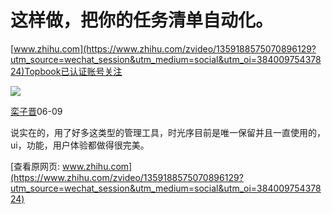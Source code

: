 # 这样做，把你的任务清单自动化。

[www.zhihu.com](https://www.zhihu.com/zvideo/1359188575070896129?utm_source=wechat_session&utm_medium=social&utm_oi=38400975437824)Topbook已认证账号关注

[![](https://cubox.pro/c/filters:no_upscale()?imageUrl=https%3A%2F%2Fpic3.zhimg.com%2Fv2-f9a7a81d8ed22adfad573b6ebbc677b1_s.jpg%3Fsource%3D06d4cd63)](https://www.zhihu.com/people/luan-zi-jin)

[栾子晋](https://www.zhihu.com/people/luan-zi-jin)06-09

说实在的，用了好多这类型的管理工具，时光序目前是唯一保留并且一直使用的，ui，功能，用户体验都做得很完美。

[查看原网页: www.zhihu.com](https://www.zhihu.com/zvideo/1359188575070896129?utm_source=wechat_session&utm_medium=social&utm_oi=38400975437824)